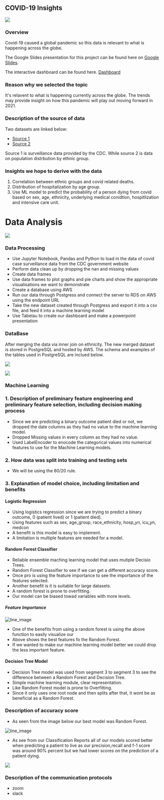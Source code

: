 
 
## COVID-19 Insights 


  ![](Resources/covid_header.jpg) 




### Overview
Covid-19 caused a global pandemic so this data is  relevant to what is happening across the globe. 





The Google Slides presentation for this project can be found 
here on [Google Slides](https://docs.google.com/presentation/d/1R6NoK6VatRhL9BzGuit1nTV8Zf-JTV8qRfew4igPopU/edit#slide=id.gc12a178845_0_155).

The interactive dashboard can be found here. 
[Dashboard](https://public.tableau.com/profile/arshi.singh#!/vizhome/Final_Dashboard_Covid_19/StoryofCovid?publish=yes)

### Reason why we selected the topic 
It's relavent to what is happening currently across the globe. The trends may provide insight on how this pandemic will play out moving forward in 2021.

### Description of the source of data
Two datasets are linked below:

- [Source 1](https://data.cdc.gov/Case-Surveillance/COVID-19-Case-Surveillance-Public-Use-Data/vbim-akqf)
- [Source 2](https://www.visualcapitalist.com/visualizing-u-s-population-by-race/#:~:text=As%20of%202019%2C%20here%20is,Black%3A%2012.2%25)

Source 1 is surveillance  data provided by the CDC. While source 2 is data on population distrbution by ethnic group.   
 



### Insights we hope to derive with the data

1.   Correlation between ethnic groups and covid related deaths. 
2. Distribution of hospitalization by age group.
3.  Use ML model to predict the probability of a person dying from covid based on sex, age, ethnicity, underlying medical conidtion, hospitlization and  intensive care unit.



# Data Analysis

![](Resources/end-to-end.png)

### Data Processing

- Use Jupyter Notebook, Pandas and Python to load in the data of covid case surveillance data from the CDC government website
- Perform data clean up by dropping the nan and missing values
- Create data frames
- Use data frames to plot graphs and pie charts and show the appropriate visualisations we want to demonstrate 
- Create a database using AWS
- Run our data through Postgress and connect the server to RDS on AWS using the endpoint URL
- Take the new dataset created through Postgress and export it into a csv file, and feed it into a machine learning model
- Use Tabelau to create our dashboard and make a powerpoint presentation

### DataBase 
After merging the data via inner join on ethnicity. The new merged dataset is stored in PostgreSQL and hosted by AWS. The schema and examples of the tables used in PostgreSQL are inclued below.

 
 ![](Resources/ERD.png)
 
 
 ![](Resources/sql_code.png)

### Machine Learning


### 1. Description of preliminary feature engineering and preliminary feature selection, including decision making process
- Since we are predicting a binary outcome patient died or not, we dropped the date columns as they had no value to the machine learning model.
- Dropped Missing values in every column as they had no value.
- Used LabelEncoder to enocode the categorical values into numerical features to use for the Machine Learning models.

### 2. How data was split into training and testing sets

- We will be using the 80/20 rule.

### 3. Explanation of model choice, including limitation and benefits 

#### Logistic Regression
 - Using logistics regression since we are trying to predict a binary outcome, 0 (patient lived) or 1 (patient died).
 - Using features such as sex,	age_group,	race_ethnicity, hosp_yn, icu_yn, medcon
 - A benefit is this model is easy to implement.
 - A limitation is multiple features are needed for a model. 
#### Random Forest Classifier
 - Reliable ensemble maching learning model that uses mutiple Decisio Trees.
 - Random Forest Classifier to see if we can get a different accuracy score.
 - Once pro is using the feature importance to see the importance of the features selected.
 - Another benefit is it is suitable for large datasets.
 - A random forest is prone to overfitting. 
 - Our model can be biased towad variables with more levels.
 
##### Feature Importance 
![line_image](Resources/feat_imp.png)

- One of the benefits from using a random forest is using the above function to easily visualize our 
- Above shows the best features fo the Random Forest. 
- If we wanted to make our machine learning model better we could drop the less important feature.

#### Decision Tree Model
 - Decision Tree model was used from segment 3 to segment 3 to see the difference between a Random Forest and Decision Tree.
 - Simple machine learning module, clear representation.
 - Like Random Forest model is prone to Overfitting.
 - Since it only uses one root node and then splits after that, it wont be as beneficial as a Random Forest.

### Description of accuracy score 

- As seen from the image below our best model was Random Forest.

 
![line_image](Resources/model_scores.png)

- As see from our Classification Reports all of our models scored better when predicting a patient to live as our precision,recall and f-1 score was around 90% percent but we had lower scores on the prediction of a patient dying.

![](Resources/classification.png)

### Description of the communication protocols
- zoom
- slack

